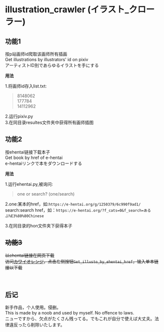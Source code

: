 illustration_crawler    (イラスト_クローラー)
===

功能1
---

按p站画师id爬取该画师所有插画<br>
Get illustrations by illustrators' id on pixiv<br>
アーティストID別であらゆるイラストを手にする<br>

__用法__

1.将画师id存入list.txt:<br>
>8148062<br>
>177784<br>
>14112962<br>
    
2.运行pixiv.py<br>
3.在同目录resultes文件夹中获得所有画师插图

功能2
---

按ehentai链接下载本子<br>
Get book by href of e-hentai<br>
e-hentaiリンクで本をダウンロードする<br>

__用法__

1.运行ehentai.py,被询问:<br>
>one or search? (one/search)<br>

2.one:某本的href，如:`https://e-hentai.org/g/1250379/6c990f9ad1/`<br>
 search:search href，如：`https://e-hentai.org/?f_cats=0&f_search=あるぷ%E3%80%80Chinese`<br>

3.在同目录的hon文件夹下获得本子<br>

~~功能3~~
---
~~以ehentai链接在网页下载<br>~~
~~访问[カワイオレンジ](http://www.kawaiorenji.xyz)，点击左侧按钮`Get_illusto_by_ehentai_href`，输入单本链接以下载~~<br><br><br>

后记
---
新手作品，个人使用。侵删。<br>
This is made by a noob and used by myself. No offence to laws.<br>
ニューですから、欠点がたくさん残ってる。でもこれが自分で使えば大丈夫。法律違反ったら削除いたします。<br>

